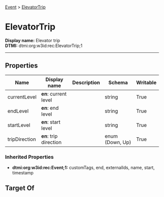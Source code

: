 [Event](Event.md) > [ElevatorTrip](.)
# ElevatorTrip

**Display name:** Elevator trip<br />
**DTMI:** dtmi:org:w3id:rec:ElevatorTrip;1

---
## Properties
|Name|Display name|Description|Schema|Writable|
|-|-|-|-|-|
|currentLevel|**en**: current level||string|True|
|endLevel|**en**: end level||string|True|
|startLevel|**en**: start level||string|True|
|tripDirection|**en**: trip direction||enum (Down, Up)|True|
### Inherited Properties
* **dtmi:org:w3id:rec:Event;1:** customTags, end, externalIds, name, start, timestamp
## Target Of
